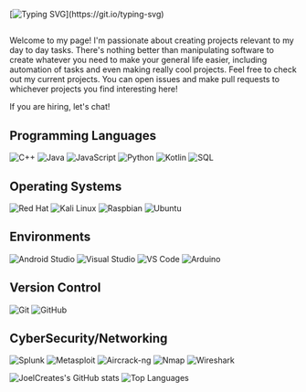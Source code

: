 [![Typing SVG](https://readme-typing-svg.demolab.com?font=Fira+Code&weight=700&size=50&pause=1000&color=0064F7&center=true&random=false&width=800&height=100&lines=Hey+there!%F0%9F%91%8B;My+name+is+Joel!;Nice+to+meet+you!)](https://git.io/typing-svg)
##
Welcome to my page! I'm passionate about creating projects relevant to my day to day tasks. There's nothing better than manipulating software to create whatever you need to make your general life easier, including automation of tasks and even making really cool projects. Feel free to check out my current projects. You can open issues and make pull requests to whichever projects you find interesting here!

If you are hiring, let's chat!
<!--
Here are some ideas to get you started:

- 🔭 I’m currently working on ...
- 🌱 I’m currently learning ...
- 👯 I’m looking to collaborate on ...
- 🤔 I’m looking for help with ...
- 💬 Ask me about ...
- 📫 How to reach me: ...
- ⚡ Fun fact: ...
-->
## Programming Languages

![C++](https://img.shields.io/badge/-C++-00599C?style=flat-square&logo=cplusplus)
![Java](https://img.shields.io/badge/-Java-007396?style=flat-square&logo=java)
![JavaScript](https://img.shields.io/badge/-JavaScript-black?style=flat-square&logo=javascript)
![Python](https://img.shields.io/badge/-Python-3776AB?style=flat-square&logo=Python)
![Kotlin](https://img.shields.io/badge/-Kotlin-7F52FF?style=flat-square&logo=kotlin)
![SQL](https://img.shields.io/badge/SQL-4479A1?style=flat-square&logo=MySQL&logoColor=white)


## Operating Systems
![Red Hat](https://img.shields.io/badge/-Red%20Hat-EE0000?style=flat-square&logo=redhat)
![Kali Linux](https://img.shields.io/badge/-Kali%20Linux-557C94?style=flat-square&logo=kali-linux)
![Raspbian](https://img.shields.io/badge/-Raspbian-A22846?style=flat-square&logo=raspberry-pi)
![Ubuntu](https://img.shields.io/badge/-Ubuntu-E95420?style=flat-square&logo=ubuntu)


## Environments 
![Android Studio](https://img.shields.io/badge/-Android%20Studio-3DDC84?style=flat-square&logo=android-studio)
![Visual Studio](https://img.shields.io/badge/-Visual%20Studio-5C2D91?style=flat-square&logo=visual-studio)
![VS Code](https://img.shields.io/badge/-VS%20Code-007ACC?style=flat-square&logo=visual-studio-code)
![Arduino](https://img.shields.io/badge/-Arduino-00979D?style=flat-square&logo=arduino)

## Version Control
![Git](https://img.shields.io/badge/-Git-black?style=flat-square&logo=git)
![GitHub](https://img.shields.io/badge/-GitHub-181717?style=flat-square&logo=github)

## CyberSecurity/Networking
![Splunk](https://img.shields.io/badge/-Splunk-000000?style=flat-square&logo=splunk)
![Metasploit](https://img.shields.io/badge/-Metasploit-000000?style=flat-square&logo=metasploit)
![Aircrack-ng](https://img.shields.io/badge/Aircrack--ng-1.6-blue)
![Nmap](https://img.shields.io/badge/Nmap-000000?style=flat-square&logo=Nmap&logoColor=white)
![Wireshark](https://img.shields.io/badge/Wireshark-1679A7?style=flat-square&logo=wireshark&logoColor=white)


![JoelCreates's GitHub stats](https://github-readme-stats.vercel.app/api?username=JoelCreates&show_icons=true)
![Top Languages](https://github-readme-stats.vercel.app/api/top-langs/?username=JoelCreates&layout=compact)
